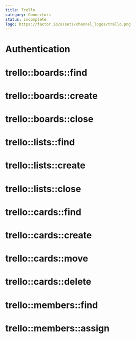 ```yaml
---
title: Trello
category: Connectors
status: incomplete
logo: https://factor.io/assets/channel_logos/trello.png
---
```

# Authentication
# trello::boards::find
# trello::boards::create
# trello::boards::close
# trello::lists::find
# trello::lists::create
# trello::lists::close
# trello::cards::find
# trello::cards::create
# trello::cards::move
# trello::cards::delete
# trello::members::find
# trello::members::assign